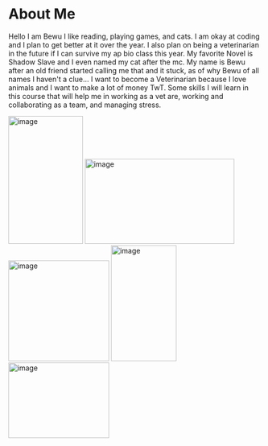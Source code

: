 
# About Me
Hello I am Bewu I like reading, playing games, and cats. I am okay at coding and I plan to get better at it over the year. I also plan on being a veterinarian in the future if I can survive my ap bio class this year. My favorite Novel is Shadow Slave and I even named my cat after the mc. My name is Bewu after an old friend started calling me that and it stuck, as of why Bewu of all names I haven't a clue... I want to become a Veterinarian because I love animals and I want to make a lot of money TwT. Some skills I will learn in this course that will help me in working as a vet are, working and collaborating as a team, and managing stress.

<img width="148" height="254" alt="image" src="https://github.com/user-attachments/assets/87437e97-8d10-45cd-872b-20c479a40a4c" />
<img width="297" height="169" alt="image" src="https://github.com/user-attachments/assets/1007d956-b3eb-449d-9f1a-26321c5515a5" />
<img width="200" height="200" alt="image" src="https://github.com/user-attachments/assets/7c5929a8-d269-4909-b4f6-7280aeffcc58" />
<img width="130" height="230" alt="image" src="https://github.com/user-attachments/assets/371e1354-f5d8-4a58-bf39-d68aa7e412f9" />
<img width="200" height="150" alt="image" src="https://github.com/user-attachments/assets/96362f34-7fb6-4c92-8cfe-0e5e720bcdb3" />
